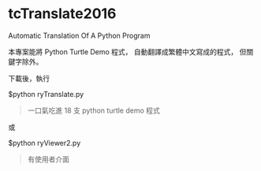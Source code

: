 # tcTranslate2016
Automatic Translation Of A Python Program

本專案能將 Python Turtle Demo 程式，
自動翻譯成繁體中文寫成的程式，
但關鍵字除外。

下載後，執行

$python ryTranslate.py
> 一口氣吃進 18 支 python turtle demo 程式

或

$python ryViewer2.py
> 有使用者介面
